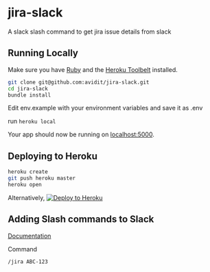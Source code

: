 # jira-slack

A slack slash command to get jira issue details from slack

## Running Locally

Make sure you have [Ruby](https://www.ruby-lang.org/) and the [Heroku Toolbelt](https://toolbelt.heroku.com/) installed.

```sh
git clone git@github.com:avidit/jira-slack.git
cd jira-slack
bundle install
```

Edit env.example with your environment variables and save it as .env

run `heroku local`

Your app should now be running on [localhost:5000](http://localhost:5000/).

## Deploying to Heroku

```sh
heroku create
git push heroku master
heroku open
```

Alternatively, [![Deploy to Heroku](https://www.herokucdn.com/deploy/button.png)](https://heroku.com/deploy)

## Adding Slash commands to Slack

[Documentation](https://api.slack.com/legacy/custom-integrations/slash-commands)

Command

```text
/jira ABC-123
```
